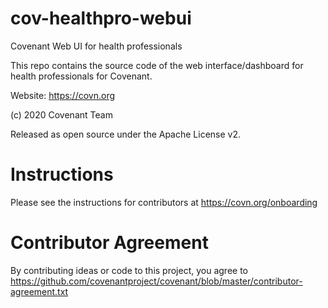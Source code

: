 # cov-healthpro-webui
Covenant Web UI for health professionals

This repo contains the source code of the web interface/dashboard for health professionals for Covenant.

Website: https://covn.org

(c) 2020 Covenant Team

Released as open source under the Apache License v2.

# Instructions
Please see the instructions for contributors at https://covn.org/onboarding 

# Contributor Agreement
By contributing ideas or code to this project, you agree to  https://github.com/covenantproject/covenant/blob/master/contributor-agreement.txt

